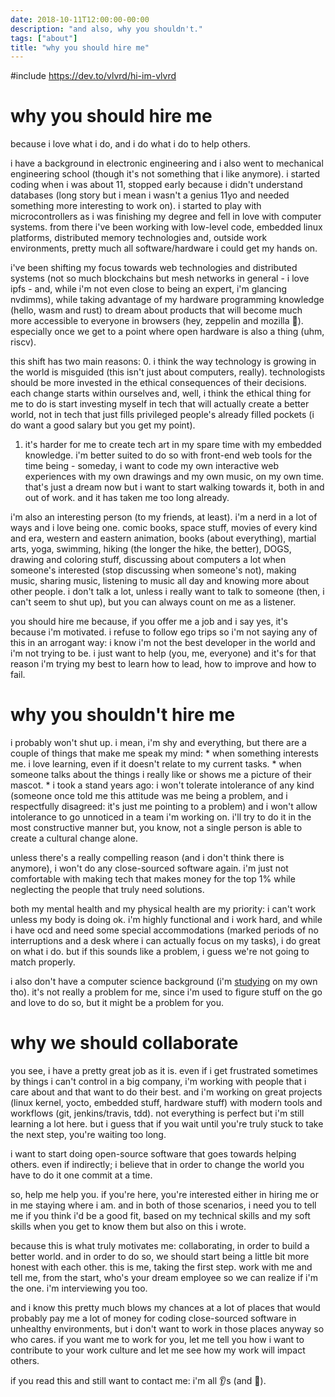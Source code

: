 ```yaml
---
date: 2018-10-11T12:00:00-00:00
description: "and also, why you shouldn't."
tags: ["about"]
title: "why you should hire me"
---
```


#include https://dev.to/vlvrd/hi-im-vlvrd

why you should hire me
======================

because i love what i do, and i do what i do to help others.

i have a background in electronic engineering and i also went to mechanical engineering school (though it's not something that i like anymore). i started coding when i was about 11, stopped early because i didn't understand databases (long story but i mean i wasn't a genius 11yo and needed something more interesting to work on). i started to play with microcontrollers as i was finishing my degree and fell in love with computer systems. from there i've been working with low-level code, embedded linux platforms, distributed memory technologies and, outside work environments, pretty much all software/hardware i could get my hands on.

i've been shifting my focus towards web technologies and distributed systems (not so much blockchains but mesh networks in general - i love ipfs - and, while i'm not even close to being an expert, i'm glancing nvdimms), while taking advantage of my hardware programming knowledge (hello, wasm and rust) to dream about products that will become much more accessible to everyone in browsers (hey, zeppelin and mozilla :grimacing:). especially once we get to a point where open hardware is also a thing (uhm, riscv).

this shift has two main reasons:
0. i think the way technology is growing in the world is misguided (this isn't just about computers, really). technologists should be more invested in the ethical consequences of their decisions. each change starts within ourselves and, well, i think the ethical thing for me to do is start investing myself in tech that will actually create a better world, not in tech that just fills privileged people's already filled pockets (i do want a good salary but you get my point).
1. it's harder for me to create tech art in my spare time with my embedded knowledge. i'm better suited to do so with front-end web tools for the time being - someday, i want to code my own interactive web experiences with my own drawings and my own music, on my own time. that's just a dream now but i want to start walking towards it, both in and out of work. and it has taken me too long already.

i'm also an interesting person (to my friends, at least). i'm a nerd in a lot of ways and i love being one. comic books, space stuff, movies of every kind and era, western and eastern animation, books (about everything), martial arts, yoga, swimming, hiking (the longer the hike, the better), DOGS, drawing and coloring stuff, discussing about computers a lot when someone's interested (stop discussing when someone's not), making music, sharing music, listening to music all day and knowing more about other people. i don't talk a lot, unless i really want to talk to someone (then, i can't seem to shut up), but you can always count on me as a listener.

you should hire me because, if you offer me a job and i say yes, it's because i'm motivated. i refuse to follow ego trips so i'm not saying any of this in an arrogant way: i know i'm not the best developer in the world and i'm not trying to be. i just want to help (you, me, everyone) and it's for that reason i'm trying my best to learn how to lead, how to improve and how to fail.

why you shouldn't hire me
=========================

i probably won't shut up. i mean, i'm shy and everything, but there are a couple of things that make me speak my mind: * when something interests me. i love learning, even if it doesn't relate to my current tasks. * when someone talks about the things i really like or shows me a picture of their mascot. * i took a stand years ago: i won't tolerate intolerance of any kind (someone once told me this attitude was me being a problem, and i respectfully disagreed: it's just me pointing to a problem) and i won't allow intolerance to go unnoticed in a team i'm working on. i'll try to do it in the most constructive manner but, you know, not a single person is able to create a cultural change alone.

unless there's a really compelling reason (and i don't think there is anymore), i won't do any close-sourced software again. i'm just not comfortable with making tech that makes money for the top 1% while neglecting the people that truly need solutions.

both my mental health and my physical health are my priority: i can't work unless my body is doing ok. i'm highly functional and i work hard, and while i have ocd and need some special accommodations (marked periods of no interruptions and a desk where i can actually focus on my tasks), i do great on what i do. but if this sounds like a problem, i guess we're not going to match properly.

i also don't have a computer science background (i'm [studying](https://github.com/ossu/computer-science) on my own tho). it's not really a problem for me, since i'm used to figure stuff on the go and love to do so, but it might be a problem for you.

why we should collaborate
=========================

you see, i have a pretty great job as it is. even if i get frustrated sometimes by things i can't control in a big company, i'm working with people that i care about and that want to do their best. and i'm working on great projects (linux kernel, yocto, embedded stuff, hardware stuff) with modern tools and workflows (git, jenkins/travis, tdd). not everything is perfect but i'm still learning a lot here. but i guess that if you wait until you're truly stuck to take the next step, you're waiting too long.

i want to start doing open-source software that goes towards helping others. even if indirectly; i believe that in order to change the world you have to do it one commit at a time.

so, help me help you. if you're here, you're interested either in hiring me or in me staying where i am. and in both of those scenarios, i need you to tell me if you think i'd be a good fit, based on my technical skills and my soft skills when you get to know them but also on this i wrote.

because this is what truly motivates me: collaborating, in order to build a better world. and in order to do so, we should start being a little bit more honest with each other. this is me, taking the first step. work with me and tell me, from the start, who's your dream employee so we can realize if i'm the one. i'm interviewing you too.

and i know this pretty much blows my chances at a lot of places that would probably pay me a lot of money for coding close-sourced software in unhealthy environments, but i don't want to work in those places anyway so who cares. if you want me to work for you, let me tell you how i want to contribute to your work culture and let me see how my work will impact others.

if you read this and still want to contact me: i'm all :ear:s (and :eyes:).
